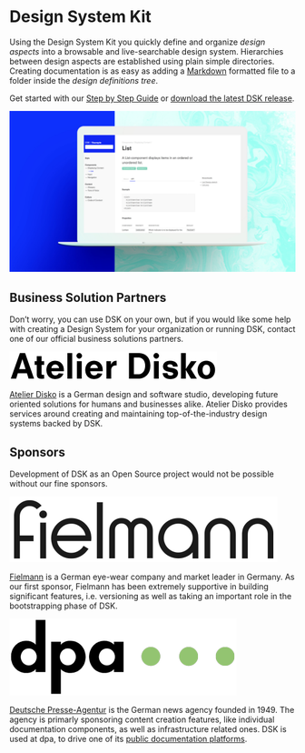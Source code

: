 # Design System Kit

Using the Design System Kit you quickly define and organize
_design aspects_ into a browsable and live-searchable design system.
Hierarchies between design aspects are established using plain
simple directories. Creating documentation is as easy as adding a
[Markdown](https://guides.github.com/features/mastering-markdown/) formatted
file to a folder inside the _design definitions tree_.

Get started with our [Step by Step Guide](Getting-Started/Step-by-Step) 
or [download the latest DSK release](https://github.com/rundsk/dsk/releases/latest).

![DSK promotional image](dsk_promo_list.jpg)

## Business Solution Partners

Don’t worry, you can use DSK on your own, but if you would like some help with
creating a Design System for your organization or running DSK, contact one of
our official business solutions partners.

<img src="atelier_disko_logo@2x.png" alt="Atelier Disko">

<a href="https://atelierdisko.de">Atelier Disko</a> is a German design and
software studio, developing future oriented solutions for humans and businesses
alike. Atelier Disko provides services around creating and maintaining
top-of-the-industry design systems backed by DSK.

## Sponsors

Development of DSK as an Open Source project would not be possible without our fine sponsors.

<img src="fielmann_logo@2x.png" alt="Fielmann">

<a href="https://fielmann.com">Fielmann</a> is a German eye-wear company
and market leader in Germany. As our first sponsor, Fielmann has been
extremely supportive in building significant features, i.e. versioning
as well as taking an important role in the bootstrapping phase of DSK.

<img src="dpa_logo@2x.png" alt="dpa">

<a href="https://dpa.com">Deutsche Presse-Agentur</a> is the German
news agency founded in 1949. The agency is primarly sponsoring content
creation features, like individual documentation components, as
well as infrastructure related ones. DSK is used at dpa, to drive one of
its <a href="https://developerdocs.dpa-id.de">public documentation
platforms</a>.

